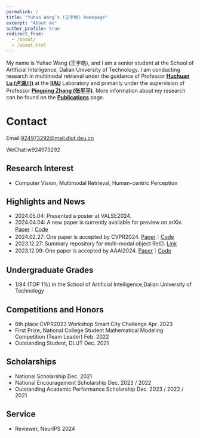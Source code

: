 ```yaml
---
permalink: /
title: "Yuhao Wang’s (王宇皓) Homepage"
excerpt: "About me"
author_profile: true
redirect_from: 
  - /about/
  - /about.html
---
```


My name is Yuhao Wang (王宇皓), and I am a senior student at the School of Artificial Intelligence, Dalian University of Technology. I am conducting research in multimodal retrieval under the guidance of Professor [**Huchuan Lu (卢湖川)**](https://scholar.google.com/citations?user=D3nE0agAAAAJ&hl=zh-CN&oi=ao) at the  [**IIAU**](https://futureschool.dlut.edu.cn/IIAU.htm) Laboratory and primarily under the supervision of Professor [**Pingping Zhang (张平平)**](https://scholar.google.com/citations?user=MfbIbuEAAAAJ&hl=zh-CN&oi=ao).
More information about my research can be found on the [**Publications**](https://924973292.github.io//publications/) page.

Contact
======
Email:924973292@mail.dlut.deu.cn

WeChat:w924973292

Research Interest
------
- Computer Vision, Multimodal Retrieval, Human-centric Perception


Highlights and News
------
- 2024.05.04: Presented a poster at VALSE2024.
- 2024.04.04: A new paper is currently available for preview on arXiv. [Paper](<https://arxiv.org/abs/2404.04256>)｜[Code](<https://github.com/zifuwan/Sigma>)
- 2024.02.27: One paper is accepted by CVPR2024.  [Paper](<https://arxiv.org/abs/2403.10254>)｜[Code](https://github.com/924973292/EDITOR)
- 2023.12.27: Summary repository for multi-modal object ReID. [Link](<https://github.com/924973292/Awesome-Multi-Modal-Object-Re-Identification>)
- 2023.12.09: One paper is accepted by AAAI2024. [Paper](<https://arxiv.org/abs/2312.09612>)｜[Code](https://github.com/924973292/TOP-ReID)


Undergraduate Grades
------
- 1/94 (TOP 1%) in the School of Artificial Intelligence,Dalian University of Technology


Competitions and Honors
------
- 6th place CVPR2023 Workshop Smart City Challenge Apr. 2023
- First Prize, National College Student Mathematical Modeling Competition (Team Leader) Feb. 2022
- Outstanding Student, DLUT Dec. 2021


Scholarships
------
- National Scholarship Dec.  2021
- National Encouragement Scholarship Dec. 2023 / 2022
- Outstanding Academic Performance Scholarship Dec. 2023 / 2022 / 2021


Service
------
- Reviewer, NeurIPS 2024